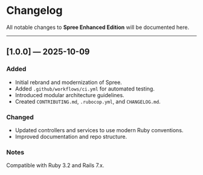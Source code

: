 # Changelog

All notable changes to **Spree Enhanced Edition** will be documented here.

---

## [1.0.0] — 2025-10-09
### Added
- Initial rebrand and modernization of Spree.
- Added `.github/workflows/ci.yml` for automated testing.
- Introduced modular architecture guidelines.
- Created `CONTRIBUTING.md`, `.rubocop.yml`, and `CHANGELOG.md`.

### Changed
- Updated controllers and services to use modern Ruby conventions.
- Improved documentation and repo structure.

### Notes
Compatible with Ruby 3.2 and Rails 7.x.
